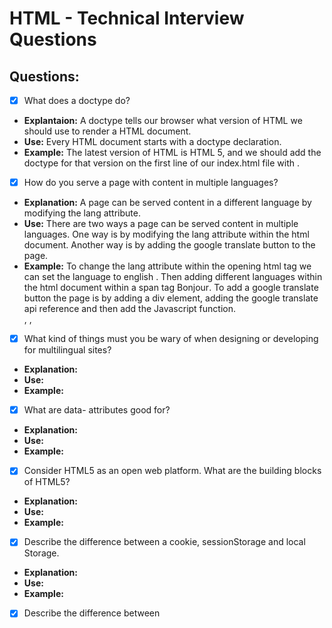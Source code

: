 # HTML - Technical Interview Questions

## Questions:

- [x] What does a doctype do?
- **Explantaion:** A doctype tells our browser what version of HTML we should use to render a HTML document.
- **Use:** Every HTML document starts with a doctype declaration.
- **Example:** The latest version of HTML is HTML 5, and we should add the doctype for that version on the first line of our index.html file with <!DOCTYPE html>.

- [x] How do you serve a page with content in multiple languages?
- **Explanation:** A page can be served content in a different language by modifying the lang attribute.
- **Use:** There are two ways a page can be served content in multiple languages. One way is by modifying the lang attribute within the html document. Another way is by adding the google translate button to the page.
- **Example:** To change the lang attribute within the opening html tag we can set the language to english <html lang="en">. Then adding different languages within the html document within a span tag <span lang="fr">Bonjour</span>. To add a google translate button the page is by adding a div element, adding the google translate api reference and then add the Javascript function. <div id="google_translate_element"></div> , <script type="text/javascript" src="//translate.google.com/translate_a/element.js?cb=googleTranslateElementInit"></script> , <script type="text/javascript"> function googleTranslateElementInit() { new google.translate.TranslateElement ({pageLanguage: 'en'}, google_translate_element'); 
}</script>

- [x] What kind of things must you be wary of when designing or developing for multilingual sites?
- **Explanation:**
- **Use:**
- **Example:**

- [x] What are data- attributes good for?
- **Explanation:**
- **Use:**
- **Example:**

- [x] Consider HTML5 as an open web platform. What are the building blocks of HTML5?
- **Explanation:**
- **Use:**
- **Example:**

- [x] Describe the difference between a cookie, sessionStorage and local Storage.
- **Explanation:**
- **Use:**
- **Example:**

- [x] Describe the difference between <script>, <script async> and <script defer>.
- **Explanation:**
- **Use:**
- **Example:**

- [x] Why is it generally a good idea to position CSS <link>s between <head></head> and JS <script>s just before </body>? Do you know any exceptions?
- **Explanation:**
- **Use:**
- **Example:**

- [x] What is progressive rendering?
- **Explanation:**
- **Use:**
- **Example:**

- [x] Why would you use a srcset attribute in an image tag? Explain the process the browser uses when evaluating the content of this attribute.
- **Explanation:**
- **Use:**
- **Example:**

- [x] Have you used different HTML templating languages before?
- **Explanation:**
- **Use:**
- **Example:**